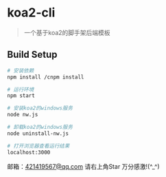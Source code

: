 # koa2-cli

> 一个基于koa2的脚手架后端模板 

## Build Setup

``` bash
# 安装依赖
npm install /cnpm install

# 运行环境
npm start

# 安装koa2的windows服务
node nw.js

# 卸载koa2的windows服务
node uninstall-nw.js

# 打开浏览器查看运行结果
localhost:3000
```

邮箱：421419567@qq.com 请右上角Star 万分感激!(^_^)